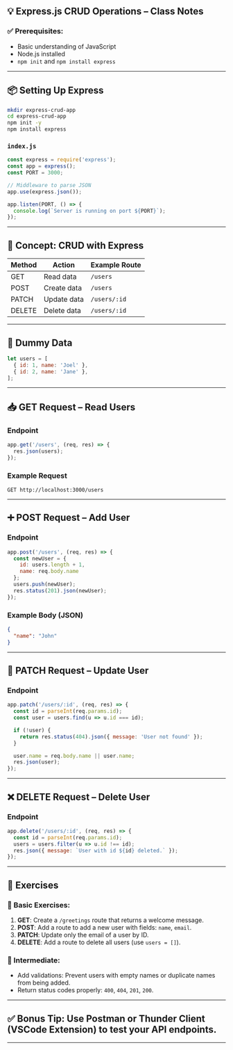 
## 💡 Express.js CRUD Operations – Class Notes

### ✅ Prerequisites:
- Basic understanding of JavaScript
- Node.js installed
- `npm init` and `npm install express`

---

## 📦 Setting Up Express

```bash
mkdir express-crud-app
cd express-crud-app
npm init -y
npm install express
```

### `index.js`

```js
const express = require('express');
const app = express();
const PORT = 3000;

// Middleware to parse JSON
app.use(express.json());

app.listen(PORT, () => {
  console.log(`Server is running on port ${PORT}`);
});
```

---

## 🧠 Concept: CRUD with Express

| Method | Action       | Example Route        |
|--------|--------------|----------------------|
| GET    | Read data    | `/users`             |
| POST   | Create data  | `/users`             |
| PATCH  | Update data  | `/users/:id`         |
| DELETE | Delete data  | `/users/:id`         |

---

## 🧪 Dummy Data

```js
let users = [
  { id: 1, name: 'Joel' },
  { id: 2, name: 'Jane' },
];
```

---

## 📥 GET Request – Read Users

### Endpoint
```js
app.get('/users', (req, res) => {
  res.json(users);
});
```

### Example Request
```
GET http://localhost:3000/users
```

---

## ➕ POST Request – Add User

### Endpoint
```js
app.post('/users', (req, res) => {
  const newUser = {
    id: users.length + 1,
    name: req.body.name
  };
  users.push(newUser);
  res.status(201).json(newUser);
});
```

### Example Body (JSON)
```json
{
  "name": "John"
}
```

---

## 📝 PATCH Request – Update User

### Endpoint
```js
app.patch('/users/:id', (req, res) => {
  const id = parseInt(req.params.id);
  const user = users.find(u => u.id === id);

  if (!user) {
    return res.status(404).json({ message: 'User not found' });
  }

  user.name = req.body.name || user.name;
  res.json(user);
});
```

---

## ❌ DELETE Request – Delete User

### Endpoint
```js
app.delete('/users/:id', (req, res) => {
  const id = parseInt(req.params.id);
  users = users.filter(u => u.id !== id);
  res.json({ message: `User with id ${id} deleted.` });
});
```

---

## 🧠 Exercises

### 🧪 Basic Exercises:
1. **GET**: Create a `/greetings` route that returns a welcome message.
2. **POST**: Add a route to add a new user with fields: `name`, `email`.
3. **PATCH**: Update only the email of a user by ID.
4. **DELETE**: Add a route to delete all users (use `users = []`).

### 🧠 Intermediate:
- Add validations: Prevent users with empty names or duplicate names from being added.
- Return status codes properly: `400`, `404`, `201`, `200`.

---

## ✅ Bonus Tip: Use Postman or Thunder Client (VSCode Extension) to test your API endpoints.

---
